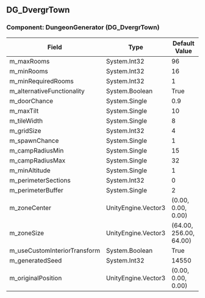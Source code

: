 ## DG_DvergrTown

### Component: DungeonGenerator (DG_DvergrTown)

|Field|Type|Default Value|
|-----|----|-------------|
|m_maxRooms|System.Int32|96|
|m_minRooms|System.Int32|16|
|m_minRequiredRooms|System.Int32|1|
|m_alternativeFunctionality|System.Boolean|True|
|m_doorChance|System.Single|0.9|
|m_maxTilt|System.Single|10|
|m_tileWidth|System.Single|8|
|m_gridSize|System.Int32|4|
|m_spawnChance|System.Single|1|
|m_campRadiusMin|System.Single|15|
|m_campRadiusMax|System.Single|32|
|m_minAltitude|System.Single|1|
|m_perimeterSections|System.Int32|0|
|m_perimeterBuffer|System.Single|2|
|m_zoneCenter|UnityEngine.Vector3|(0.00, 0.00, 0.00)|
|m_zoneSize|UnityEngine.Vector3|(64.00, 256.00, 64.00)|
|m_useCustomInteriorTransform|System.Boolean|True|
|m_generatedSeed|System.Int32|14550|
|m_originalPosition|UnityEngine.Vector3|(0.00, 0.00, 0.00)|

